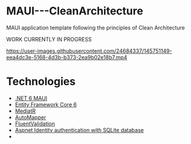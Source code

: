 # MAUI---CleanArchitecture
MAUI application template following the principles of Clean Architecture

WORK CURRENTLY IN PROGRESS



https://user-images.githubusercontent.com/24684337/145751149-eea4dc3e-5168-4d3b-b373-2ea9b02e18b7.mp4


# Technologies
- [.NET 6 MAUI](https://github.com/dotnet/maui)
- [Entity Framework Core 6](https://docs.microsoft.com/en-us/ef/core/)
- [MediatR](https://github.com/jbogard/MediatR)
- [AutoMapper](https://automapper.org/)
- [FluentValidation](https://fluentvalidation.net/)
- [Aspnet Identity authentication with SQLite database](https://docs.microsoft.com/en-us/aspnet/core/security/authentication/identity?view=aspnetcore-6.0&tabs=visual-studio)
- 
